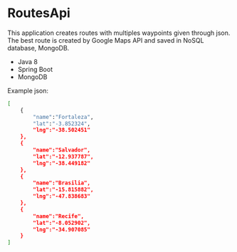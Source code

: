 # RoutesApi
This application creates routes with multiples waypoints given through json.
The best route is created by Google Maps API and saved in NoSQL database, MongoDB.
* Java 8 
* Spring Boot
* MongoDB

Example json:
```sh
[
	{
    	"name":"Fortaleza",
   	 	"lat":"-3.852324",
    	"lng":"-38.502451"
	},
	{
    	"name":"Salvador",
   		"lat":"-12.937787",
    	"lng":"-38.449182"
	},
	{
        "name":"Brasilia",
   	 	"lat":"-15.815882",
     	"lng":"-47.838683"
	},
	{
    	"name":"Recife",
   		"lat":"-8.052902",
        "lng":"-34.907085"
	}
]
```
